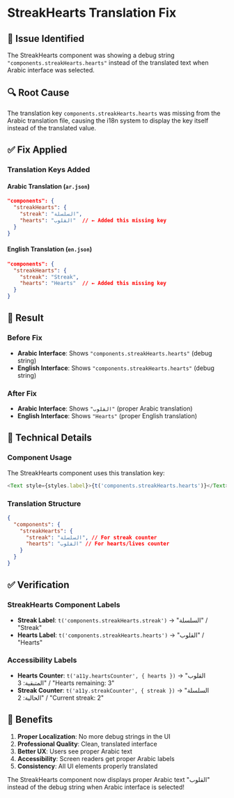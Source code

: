 # StreakHearts Translation Fix

## 🎯 **Issue Identified**

The StreakHearts component was showing a debug string `"components.streakHearts.hearts"` instead of the translated text when Arabic interface was selected.

## 🔍 **Root Cause**

The translation key `components.streakHearts.hearts` was missing from the Arabic translation file, causing the i18n system to display the key itself instead of the translated value.

## ✅ **Fix Applied**

### **Translation Keys Added**

#### **Arabic Translation (`ar.json`)**

```json
"components": {
  "streakHearts": {
    "streak": "السلسلة",
    "hearts": "القلوب"  // ← Added this missing key
  }
}
```

#### **English Translation (`en.json`)**

```json
"components": {
  "streakHearts": {
    "streak": "Streak",
    "hearts": "Hearts"  // ← Added this missing key
  }
}
```

## 🎯 **Result**

### **Before Fix**

- **Arabic Interface**: Shows `"components.streakHearts.hearts"` (debug string)
- **English Interface**: Shows `"components.streakHearts.hearts"` (debug string)

### **After Fix**

- **Arabic Interface**: Shows `"القلوب"` (proper Arabic translation)
- **English Interface**: Shows `"Hearts"` (proper English translation)

## 🔧 **Technical Details**

### **Component Usage**

The StreakHearts component uses this translation key:

```typescript
<Text style={styles.label}>{t('components.streakHearts.hearts')}</Text>
```

### **Translation Structure**

```json
{
  "components": {
    "streakHearts": {
      "streak": "السلسلة", // For streak counter
      "hearts": "القلوب" // For hearts/lives counter
    }
  }
}
```

## ✅ **Verification**

### **StreakHearts Component Labels**

- **Streak Label**: `t('components.streakHearts.streak')` → "السلسلة" / "Streak"
- **Hearts Label**: `t('components.streakHearts.hearts')` → "القلوب" / "Hearts"

### **Accessibility Labels**

- **Hearts Counter**: `t('a11y.heartsCounter', { hearts })` → "القلوب المتبقية: 3" / "Hearts remaining: 3"
- **Streak Counter**: `t('a11y.streakCounter', { streak })` → "السلسلة الحالية: 2" / "Current streak: 2"

## 🚀 **Benefits**

1. **Proper Localization**: No more debug strings in the UI
2. **Professional Quality**: Clean, translated interface
3. **Better UX**: Users see proper Arabic text
4. **Accessibility**: Screen readers get proper Arabic labels
5. **Consistency**: All UI elements properly translated

The StreakHearts component now displays proper Arabic text "القلوب" instead of the debug string when Arabic interface is selected!
